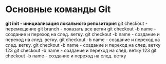 # Основные команды Git
**git init - инициализация локального репозитория**
git checkout - перемещение 
git branch - показать все ветки
git checkout -b name - создание и переход на след. ветку.
git checkout -b name - создание и переход на след. ветку.
git checkout -b name - создание и переход на след. ветку.
git checkout -b name - создание и переход на след. ветку
123
git checkout -b name - создание и переход на след. ветку
123
git checkout -b name - создание и переход на след. ветку
